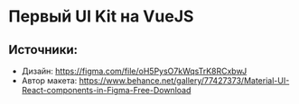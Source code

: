 # Первый UI Kit на VueJS
## Источники:
- Дизайн: https://figma.com/file/oH5PysO7kWqsTrK8RCxbwJ
- Автор макета: https://www.behance.net/gallery/77427373/Material-UI-React-components-in-Figma-Free-Download
